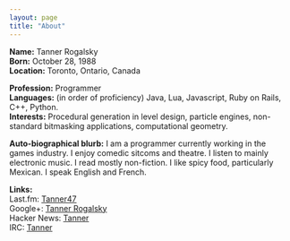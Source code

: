 ```yaml
---
layout: page
title: "About"
---
```

<p><strong>Name:</strong> Tanner Rogalsky<br />
<strong>Born:</strong> October 28, 1988<br />
<strong>Location:</strong> Toronto, Ontario, Canada</p>

<p><strong>Profession:</strong> Programmer<br />
<strong>Languages:</strong> (in order of proficiency) Java, Lua, Javascript, Ruby on Rails, C++, Python.<br />
<strong>Interests:</strong> Procedural generation in level design, particle engines, non-standard bitmasking applications, computational geometry.</p>

<p><strong>Auto-biographical blurb:</strong> I am a programmer currently working in the games industry. I enjoy comedic sitcoms and theatre. I listen to mainly electronic music. I read mostly non-fiction. I like spicy food, particularly Mexican. I speak English and French.</p>

<p><strong>Links:</strong><br />
Last.fm: <a href="http://last.fm/user/Tanner47">Tanner47</a><br />
Google+: <a href="http://plus.google.com/117487896591779932710">Tanner Rogalsky</a><br />
Hacker News: <a href="http://news.ycombinator.com/user?id=Tanner">Tanner</a><br />
IRC: <a href="irc://irc.mountai.net#n">Tanner</a></p>
